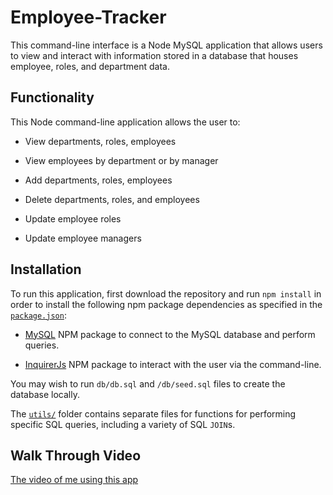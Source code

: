 # Employee-Tracker

This command-line interface is a Node MySQL application that allows users to view and interact with information stored in a database that houses employee, roles, and department data.

## Functionality

This Node command-line application allows the user to:

  * View departments, roles, employees

  * View employees by department or by manager

  * Add departments, roles, employees

  * Delete departments, roles, and employees

  * Update employee roles

  * Update employee managers

## Installation

To run this application, first download the repository and run `npm install` in order to install the following npm package dependencies as specified in the [`package.json`](https://github.com/connietran-dev/mysql-employee-tracker/blob/master/package.json):

* [MySQL](https://www.npmjs.com/package/mysql) NPM package to connect to the MySQL database and perform queries.

* [InquirerJs](https://www.npmjs.com/package/inquirer/v/0.2.3) NPM package to interact with the user via the command-line.

You may wish to run `db/db.sql` and `/db/seed.sql` files to create the database locally. 

The [`utils/`](https://github.com/connietran-dev/mysql-employee-tracker/tree/master/utils) folder contains separate files for functions for performing specific SQL queries, including a variety of SQL `JOIN`s.

## Walk Through Video

[The video of me using this app](https://drive.google.com/file/d/1zLN8I4yj2q4XowUIAWXoW1FcUeijDBC7/view)